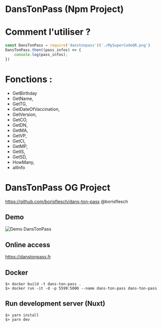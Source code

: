 # DansTonPass (Npm Project)
# Comment l'utiliser ? 
```js
const DansTonPass = require('danstonpass')('./MySuperCodeQR.png')
DansTonPass.then((pass_infos) => {
    console.log(pass_infos);
})
````
# Fonctions : 
- GetBirthday
- GetName,
- GetTG,
- GetDateOfVaccination,
- GetVersion,
- GetCO,
- GetDN,
- GetMA,
- GetVP,
- GetCI,
- GetMP,
- GetIS,
- GetSD,
- HowMany,
- allInfo
# DansTonPass OG Project
https://github.com/borisflesch/dans-ton-pass
@borisflesch
## Demo

![Demo DansTonPass](https://github.com/borisflesch/dans-ton-pass/blob/main/static/demo.jpg?raw=true "Demo DansTonPass")

## Online access

https://danstonpass.fr


## Docker

```
$> docker build -t dans-ton-pass .
$> docker run -it -d -p 5599:5000 --name dans-ton-pass dans-ton-pass
```

## Run development server (Nuxt)

```
$> yarn install
$> yarn dev
```
